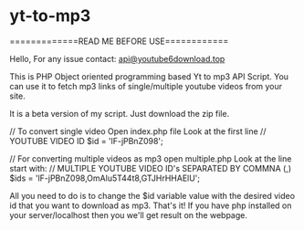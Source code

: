 # yt-to-mp3
=============READ ME BEFORE USE============

Hello,
For any issue contact: api@youtube6download.top

This is PHP Object oriented programming based Yt to mp3 API Script. You can use it to fetch mp3 links of single/multiple youtube videos from your site.

It is a beta version of my script.
Just download the zip file.

// To convert single video
Open index.php file
Look at the first line
 // YOUTUBE VIDEO ID
 $id = 'lF-jPBnZ098';

// For converting multiple videos as mp3
open multiple.php
Look at the line start with:
// MULTIPLE YOUTUBE VIDEO ID's SEPARATED BY COMMNA (,)
  $ids = 'lF-jPBnZ098,OmAlu5T44t8,GTJHrHHAElU';
  
All you need to do is to change the $id variable value with the desired video id that you want to download as mp3.
That's it!
If you have php installed on your server/localhost then you we'll get result on the webpage. 
